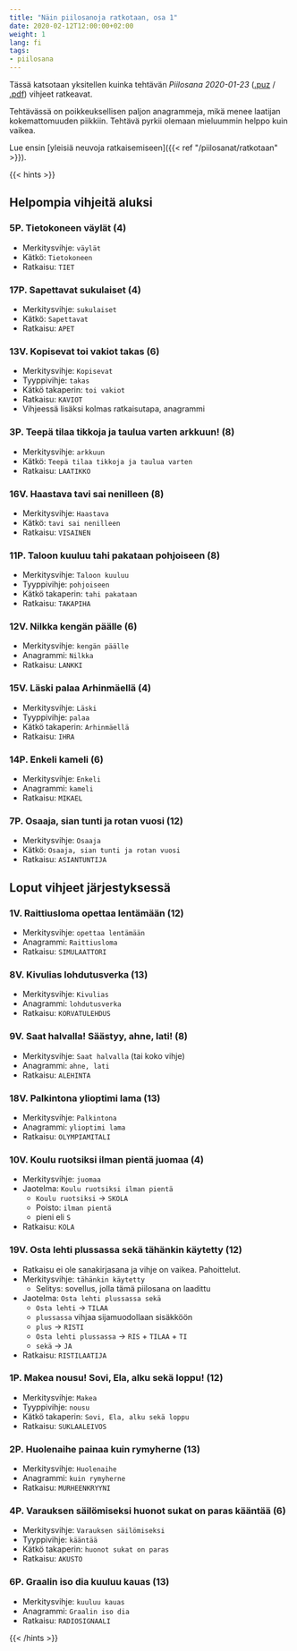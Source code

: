 ```yaml
---
title: "Näin piilosanoja ratkotaan, osa 1"
date: 2020-02-12T12:00:00+02:00
weight: 1
lang: fi
tags:
- piilosana
---
```


Tässä katsotaan yksitellen kuinka tehtävän *Piilosana 2020-01-23* ([.puz](piilosana_2020-01-23.puz) / [.pdf](piilosana_2020-01-23.pdf)) vihjeet ratkeavat.

Tehtävässä on poikkeuksellisen paljon anagrammeja, mikä menee laatijan kokemattomuuden piikkiin. Tehtävä pyrkii olemaan mieluummin helppo kuin vaikea.

Lue ensin [yleisiä neuvoja ratkaisemiseen]({{< ref "/piilosanat/ratkotaan" >}}).

{{< hints >}}

## Helpompia vihjeitä aluksi

### 5P. Tietokoneen väylät (4)

- Merkitysvihje: `väylät`
- Kätkö: `Tietokoneen`
- Ratkaisu: `TIET`

### 17P. Sapettavat sukulaiset (4)

- Merkitysvihje: `sukulaiset`
- Kätkö: `Sapettavat`
- Ratkaisu: `APET`

### 13V. Kopisevat toi vakiot takas (6)

- Merkitysvihje: `Kopisevat`
- Tyyppivihje: `takas`
- Kätkö takaperin: `toi vakiot`
- Ratkaisu: `KAVIOT`
- Vihjeessä lisäksi kolmas ratkaisutapa, anagrammi

### 3P. Teepä tilaa tikkoja ja taulua varten arkkuun! (8)

- Merkitysvihje: `arkkuun`
- Kätkö: `Teepä tilaa tikkoja ja taulua varten`
- Ratkaisu: `LAATIKKO`

### 16V. Haastava tavi sai nenilleen (8)

- Merkitysvihje: `Haastava`
- Kätkö: `tavi sai nenilleen`
- Ratkaisu: `VISAINEN`

### 11P. Taloon kuuluu tahi pakataan pohjoiseen (8)

- Merkitysvihje: `Taloon kuuluu`
- Tyyppivihje: `pohjoiseen`
- Kätkö takaperin: `tahi pakataan`
- Ratkaisu: `TAKAPIHA`

### 12V. Nilkka kengän päälle (6)

- Merkitysvihje: `kengän päälle`
- Anagrammi: `Nilkka`
- Ratkaisu: `LANKKI`

### 15V. Läski palaa Arhinmäellä (4)

- Merkitysvihje: `Läski`
- Tyyppivihje: `palaa`
- Kätkö takaperin: `Arhinmäellä`
- Ratkaisu: `IHRA`

### 14P. Enkeli kameli (6)

- Merkitysvihje: `Enkeli`
- Anagrammi: `kameli`
- Ratkaisu: `MIKAEL`

### 7P. Osaaja, sian tunti ja rotan vuosi (12)

- Merkitysvihje: `Osaaja`
- Kätkö: `Osaaja, sian tunti ja rotan vuosi`
- Ratkaisu: `ASIANTUNTIJA`


## Loput vihjeet järjestyksessä

### 1V. Raittiusloma opettaa lentämään (12)

- Merkitysvihje: `opettaa lentämään`
- Anagrammi: `Raittiusloma`
- Ratkaisu: `SIMULAATTORI`

### 8V. Kivulias lohdutusverka (13)

- Merkitysvihje: `Kivulias`
- Anagrammi: `lohdutusverka`
- Ratkaisu: `KORVATULEHDUS`

### 9V. Saat halvalla! Säästyy, ahne, lati! (8)

- Merkitysvihje: `Saat halvalla` (tai koko vihje)
- Anagrammi: `ahne, lati`
- Ratkaisu: `ALEHINTA`

### 18V. Palkintona ylioptimi lama (13)

- Merkitysvihje: `Palkintona`
- Anagrammi: `ylioptimi lama`
- Ratkaisu: `OLYMPIAMITALI`

### 10V. Koulu ruotsiksi ilman pientä juomaa (4)

- Merkitysvihje: `juomaa`
- Jaotelma: `Koulu ruotsiksi ilman pientä`
  * `Koulu ruotsiksi` -> `SKOLA`
  * Poisto: `ilman pientä`
  * pieni eli `S`
- Ratkaisu: `KOLA`

### 19V. Osta lehti plussassa sekä tähänkin käytetty (12)

- Ratkaisu ei ole sanakirjasana ja vihje on vaikea. Pahoittelut.
- Merkitysvihje: `tähänkin käytetty`
  * Selitys: sovellus, jolla tämä piilosana on laadittu
- Jaotelma: `Osta lehti plussassa sekä`
  * `Osta lehti` -> `TILAA`
  * `plussassa` vihjaa sijamuodollaan sisäkköön
  * `plus` -> `RISTI`
  * `Osta lehti plussassa` -> `RIS` + `TILAA` + `TI`
  * `sekä` -> `JA`
- Ratkaisu: `RISTILAATIJA`

### 1P. Makea nousu! Sovi, Ela, alku sekä loppu! (12)

- Merkitysvihje: `Makea`
- Tyyppivihje: `nousu`
- Kätkö takaperin: `Sovi, Ela, alku sekä loppu`
- Ratkaisu: `SUKLAALEIVOS`

### 2P. Huolenaihe painaa kuin rymyherne (13)

- Merkitysvihje: `Huolenaihe`
- Anagrammi: `kuin rymyherne`
- Ratkaisu: `MURHEENKRYYNI`

### 4P. Varauksen säilömiseksi huonot sukat on paras kääntää (6)

- Merkitysvihje: `Varauksen säilömiseksi`
- Tyyppivihje: `kääntää`
- Kätkö takaperin: `huonot sukat on paras`
- Ratkaisu: `AKUSTO`

### 6P. Graalin iso dia kuuluu kauas (13)

- Merkitysvihje: `kuuluu kauas`
- Anagrammi: `Graalin iso dia`
- Ratkaisu: `RADIOSIGNAALI`

{{< /hints >}}
